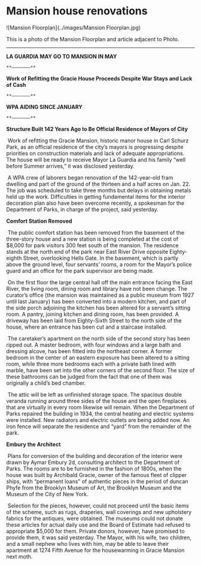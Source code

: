 Mansion house renovations
===
![Mansion Floorplan](../images/Mansion Floorplan.jpg)

This is a photo of the Mansion Floorplan and article adjacent to Photo.

   ---
**LA GUARDIA MAY GO TO MANSION IN MAY**

	**–––––––**
	
**Work of Refitting the Gracie House Proceeds Despite War Stays and Lack of Cash**

	**–––––––**
	
**WPA AIDING SINCE JANUARY**

	**–––––––**
	
**Structure Built 142 Years Ago to Be Official Residence of Mayors of City**


 &nbsp;Work of refitting the Gracie Mansion, historic manor house in Carl Schurz Park, as an official residence of the city’s mayors is progressing despite priorities on construction materials and lack of adequate appropriations. The house will be ready to receive Mayor La Guardia and his family “well before Summer arrives,” it was disclosed yesterday.

&nbsp;A WPA crew of laborers began renovation of the 142-year-old fram dwelling and part of the ground of the thirteen and a half acres on Jan. 22. The job was scheduled to take three months but delays in obtaining metals held up the work. Difficulties in getting fundamental items for the interior decoration plan also have been overcome recently, a spokesman for the Department of Parks, in charge of the project, said yesterday.

**Comfort Station Removed**

&nbsp;The public comfort station has been removed from the basement of the three-story house and a new station is being completed at the cost of $8,000 for park visitors 300 feet south of the mansion. The residence stands at the north end of the park near East River Drive opposite Eighty-eighth Street, overlooking Hells Gate. In the basement, which is partly above the ground level, four servants’ rooms, a room for the Mayor’s police guard and an office for the park supervisor are being made.

&nbsp;On the first floor the large central hall off the main entrance facing the East River, the living room, dining room and library have not been change. The curator’s office (the mansion was maintained as a public museum from 1927 until last January) has been converted into a modern kitchen, and part of the side porch adjoining the kitchen has been altered for a servant’s sitting room. A pantry, joining kitchen and dining room, has been provided. A driveway has been laid from Eighty-Sixth Street to the north side of the house, where an entrance has been cut and a staircase installed.

&nbsp;The caretaker’s apartment on the north side of the second story has been ripped out. A master bedroom, with four windows and a large bath and dressing alcove, has been fitted into the northeast corner. A former bedroom in the center of an eastern exposure has been altered to a sitting room, while three more bedrooms each with a private bath lined with marble, have been set into the other corners of the second floor. The size of these bathrooms can be judged from the fact that one of them was originally a child’s bed chamber.

&nbsp;The attic will be left as unfinished storage space. The spacious double veranda running around three sides of the house and the open fireplaces that are virtually in every room likewise will remain. When the Department of Parks repaired the building in 1934, the central heating and electric systems were installed. New radiators and electric outlets are being added now. An iron fence will separate the residence and “yard” from the remainder of the park. 

**Embury the Architect**

&nbsp;Plans for conversion of the building and decoration of the interior were drawn by Aymar Embury 2d, consulting architect to the Department of Parks. The rooms are to be furnished in the fashion of 1800s, when the house was built by Archibald Gracie, owner of the famous fleet of clipper ships, with “permanent loans” of authentic pieces in the period of duncan Phyfe from the Brooklyn Museum of Art, the Brooklyn Museum and the Museum of the City of New York.

&nbsp;Selection for the pieces, however, could not proceed until the basic items of the scheme, such as rugs, draperies, wall coverings and new upholstery fabrics for the antiques, were obtained. The museums could not donate these articles for actual daily use and the Board of Estimate had refused to appropriate $5,000 for them. Private donors, however, have promised to provide them, it was said yesterday. The Mayor, with his wife, two children, and a small nephew who lives with him, may be able to leave their apartment at 1274 Fifth Avenue for the housewarming in Gracie Mansion next moth.

